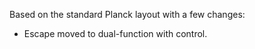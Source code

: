 Based on the standard Planck layout with a few changes:

* Escape moved to dual-function with control.

